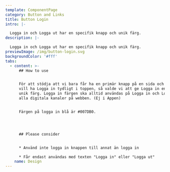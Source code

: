 ```yaml
---
template: ComponentPage
category: Button and Links
title: Button Login
intro: |-

  Logga in och Logga ut har en specifik knapp och unik färg.
description: |-

  Logga in och Logga ut har en specifik knapp och unik färg.
previewImage: /img/button-login.svg
backgroundColor: '#fff'
tabs:
  - content: >-
      ## How to use


      För att stödja att vi bara får ha en primär knapp på en sida och vi alltid
      vill ha Logga in tydligt i toppen, så valde vi att ge Logga in en egen
      unik färg. Logga in färgen ska alltid användas på Logga in och Logga ut i
      alla digitala kanaler på webben. (Ej i Appen)


      Färgen på logga in blå är #007DB0.




      ## Please consider


      * Använd inte logga in knappen till annat än logga in

      * Får endast användas med texten "Logga in" eller "Logga ut"
    name: Design
---
```


